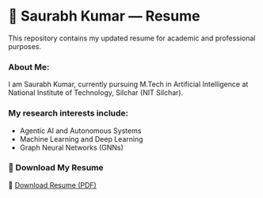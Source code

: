# 📄 Saurabh Kumar — Resume
This repository contains my updated resume for academic and professional purposes.

###  About Me:
I am Saurabh Kumar, currently pursuing M.Tech in Artificial Intelligence at  
National Institute of Technology, Silchar (NIT Silchar).

### My research interests include:
- Agentic AI and Autonomous Systems
- Machine Learning and Deep Learning
- Graph Neural Networks (GNNs)

### 📄 Download My Resume
📄 [Download Resume (PDF)](Saurabh_Resume.pdf)

